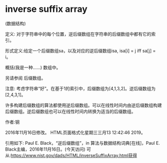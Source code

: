 # inverse suffix array


(数据结构)



定义:
对于字符串中的每个位置，逆后缀数组在字符串的后缀数组中都有它的索引。



形式定义:给定一个后缀数组sa，以及对应的逆后缀数组isa, isa[i] = j iff sa[j] = i。



概括(我是一种……)
数组中。



另请参阅
后缀数组。



注意:
考虑字符串“好”。在基于1的索引中，后缀数组为[4,1,3,2]。逆后缀数组为[2,4,3,1]。

许多构建后缀数组的算法都使用逆后缀数组。可以在线性时间内由逆后缀数组构建后缀数组。逆后缀数组也可以在线性时间内转换为适当的后缀数组。


作者:钢







2016年11月16日修改。
HTML页面格式化星期三三月13 12:42:46 2019。



引用如下:
Paul E. Black，“逆后缀数组”，in
算法与数据结构词典[在线]，Paul E. Black主编，2016年11月16日。(今天访问)
可从:https://www.nist.gov/dads/HTML/inverseSuffixArray.html获得